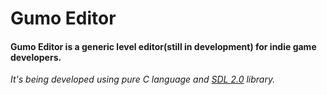# Gumo Editor

#### Gumo Editor is a generic level editor(still in development) for indie game developers.

*It's being developed using pure C language and [SDL 2.0] library.*

[SDL 2.0]: <https://www.libsdl.org/>